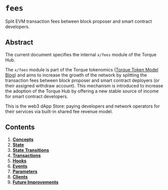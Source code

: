 <!--
order: 0
title: "Fees Overview"
parent:
  title: "fees"
-->

# `fees`

Split EVM transaction fees between block proposer and smart contract developers.

## Abstract

The current document specifies the internal `x/fees` module of the Torque Hub.

The `x/fees` module is part of the Torque tokenomics ([Torque Token Model Blog](https://evmos.blog/the-evmos-token-model-edc07014978b)) and aims to increase the growth of the network by splitting the transaction fees between block proposer and smart contract deployers (or their assigned withdraw account). This mechanism is introduced to increase the adoption of the Torque Hub by offering a new stable source of income for smart contract developers.

This is the web3 dApp Store: paying developers and network operators for their services via built-in shared fee revenue model.

## Contents

1. **[Concepts](01_concepts.md)**
2. **[State](02_state.md)**
3. **[State Transitions](03_state_transitions.md)**
4. **[Transactions](04_transactions.md)**
5. **[Hooks](05_hooks.md)**
6. **[Events](06_events.md)**
7. **[Parameters](07_parameters.md)**
8. **[Clients](08_clients.md)**
9. **[Future Improvements](09_improvements.md)**
